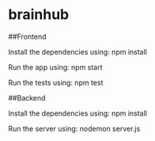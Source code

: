 # brainhub

##Frontend

Install the dependencies using:
npm install

Run the app using:
npm start

Run the tests using:
npm test

##Backend

Install the dependencies using:
npm install

Run the server using:
nodemon server.js
